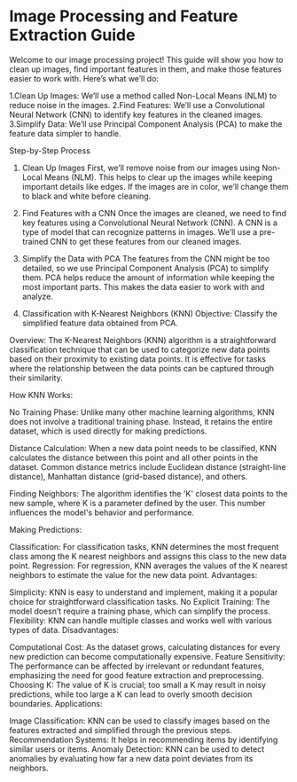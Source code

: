 # Image Processing and Feature Extraction Guide
Welcome to our image processing project! This guide will show you how to clean up images, find important features in them, and make those features easier to work with. Here’s what we’ll do:

1.Clean Up Images: We’ll use a method called Non-Local Means (NLM) to reduce noise in the images.
2.Find Features: We’ll use a Convolutional Neural Network (CNN) to identify key features in the cleaned images.
3.Simplify Data: We’ll use Principal Component Analysis (PCA) to make the feature data simpler to handle.

Step-by-Step Process
1. Clean Up Images
First, we’ll remove noise from our images using Non-Local Means (NLM). This helps to clear up the images while keeping important details like edges. If the images are in color, we’ll change them to black and white before cleaning.

2. Find Features with a CNN
Once the images are cleaned, we need to find key features using a Convolutional Neural Network (CNN). A CNN is a type of model that can recognize patterns in images. We’ll use a pre-trained CNN to get these features from our cleaned images.

3. Simplify the Data with PCA
The features from the CNN might be too detailed, so we use Principal Component Analysis (PCA) to simplify them. PCA helps reduce the amount of information while keeping the most important parts. This makes the data easier to work with and analyze.

4. Classification with K-Nearest Neighbors (KNN)
Objective: Classify the simplified feature data obtained from PCA.

Overview: The K-Nearest Neighbors (KNN) algorithm is a straightforward classification technique that can be used to categorize new data points based on their proximity to existing data points. It is effective for tasks where the relationship between the data points can be captured through their similarity.

How KNN Works:

No Training Phase: Unlike many other machine learning algorithms, KNN does not involve a traditional training phase. Instead, it retains the entire dataset, which is used directly for making predictions.

Distance Calculation: When a new data point needs to be classified, KNN calculates the distance between this point and all other points in the dataset. Common distance metrics include Euclidean distance (straight-line distance), Manhattan distance (grid-based distance), and others.

Finding Neighbors: The algorithm identifies the 'K' closest data points to the new sample, where K is a parameter defined by the user. This number influences the model's behavior and performance.

Making Predictions:

Classification: For classification tasks, KNN determines the most frequent class among the K nearest neighbors and assigns this class to the new data point.
Regression: For regression, KNN averages the values of the K nearest neighbors to estimate the value for the new data point.
Advantages:

Simplicity: KNN is easy to understand and implement, making it a popular choice for straightforward classification tasks.
No Explicit Training: The model doesn’t require a training phase, which can simplify the process.
Flexibility: KNN can handle multiple classes and works well with various types of data.
Disadvantages:

Computational Cost: As the dataset grows, calculating distances for every new prediction can become computationally expensive.
Feature Sensitivity: The performance can be affected by irrelevant or redundant features, emphasizing the need for good feature extraction and preprocessing.
Choosing K: The value of K is crucial; too small a K may result in noisy predictions, while too large a K can lead to overly smooth decision boundaries.
Applications:

Image Classification: KNN can be used to classify images based on the features extracted and simplified through the previous steps.
Recommendation Systems: It helps in recommending items by identifying similar users or items.
Anomaly Detection: KNN can be used to detect anomalies by evaluating how far a new data point deviates from its neighbors.
